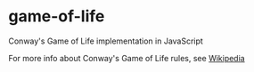 game-of-life
============

Conway's Game of Life implementation in JavaScript

For more info about Conway's Game of Life rules, see [Wikipedia](http://en.wikipedia.org/wiki/Conway%27s_Game_of_Life#Rules "Conway's Game of Life on Wikipedia")